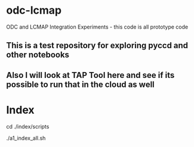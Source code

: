 # odc-lcmap
ODC and LCMAP Integration Experiments - this code is all prototype code

## This is a test repository for exploring pyccd and other notebooks

## Also I will look at TAP Tool here and see if its possible to run that in the cloud as well

# Index

cd ./index/scripts

./a1_index_all.sh
